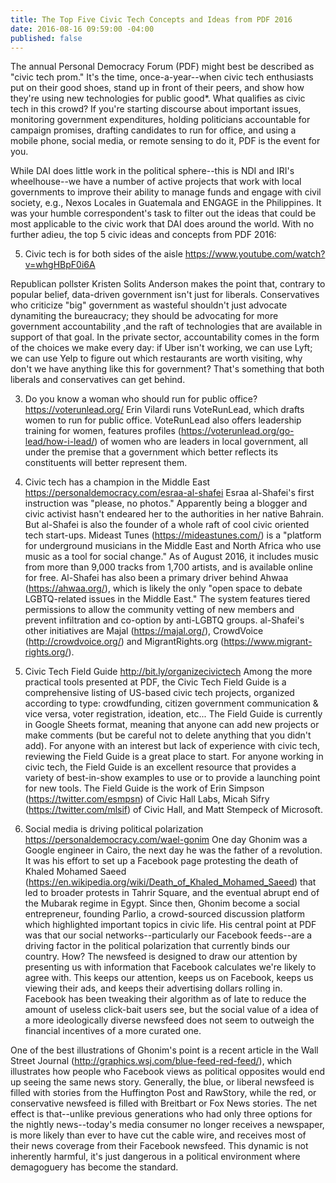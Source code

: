 ```yaml
---
title: The Top Five Civic Tech Concepts and Ideas from PDF 2016
date: 2016-08-16 09:59:00 -04:00
published: false
---
```


The annual Personal Democracy Forum (PDF) might best be described as "civic tech prom." It's the time, once-a-year--when civic tech enthusiasts put on their good shoes, stand up in front of their peers, and show how they're using new technologies for public good*. What qualifies as civic tech in this crowd? If you're starting discourse about important issues, monitoring government expenditures, holding politicians accountable for campaign promises, drafting candidates to run for office, and using a mobile phone, social media, or remote sensing to do it, PDF is the event for you.

While DAI does little work in the political sphere--this is NDI and IRI's wheelhouse--we have a number of active projects that work with local governments to improve their ability to manage funds and engage with civil society, e.g., Nexos Locales in Guatemala and ENGAGE in the Philippines. It was your humble correspondent's task to filter out the ideas that could be most applicable to the civic work that DAI does around the world. With no further adieu, the top 5 civic ideas and concepts from PDF 2016:

5. Civic tech is for both sides of the aisle
https://www.youtube.com/watch?v=whgHBpF0i6A

Republican pollster Kristen Solits Anderson makes the point that, contrary to popular belief, data-driven government isn't just for liberals. Conservatives who criticize "big" government as wasteful shouldn't just advocate dynamiting the bureaucracy; they should be advocating for more government accountability ,and the raft of technologies that are available in support of that goal. In the private sector, accountability comes in the form of the choices we make every day: if Uber isn't working, we can use Lyft; we can use Yelp to figure out which restaurants are worth visiting, why don't we have anything like this for government? That's something that both liberals and conservatives can get behind.

3. Do you know a woman who should run for public office?
https://voterunlead.org/
Erin Vilardi runs VoteRunLead, which drafts women to run for public office. VoteRunLead also offers leadership training for women, features profiles (https://voterunlead.org/go-lead/how-i-lead/) of women who are leaders in local government, all under the premise that a government which better reflects its constituents will better represent them.

4. Civic tech has a champion in the Middle East
https://personaldemocracy.com/esraa-al-shafei
Esraa al-Shafei's first instruction was "please, no photos." Apparently being a blogger and civic activist hasn't endeared her to the authorities in her native Bahrain. But al-Shafei is also the founder of a whole raft of cool civic oriented tech start-ups. Mideast Tunes (https://mideastunes.com/) is a "platform for underground musicians in the Middle East and North Africa who use music as a tool for social change." As of August 2016, it includes music from more than 9,000 tracks from 1,700 artists, and is available online for free. Al-Shafei has also been a primary driver behind Ahwaa (https://ahwaa.org/), which is likely the only "open space to debate LGBTQ-related issues in the Middle East." The system features tiered permissions to allow the community vetting of new members and prevent infiltration and co-option by anti-LGBTQ groups. al-Shafei's other initiatives are Majal (https://majal.org/), CrowdVoice (http://crowdvoice.org/) and MigrantRights.org (https://www.migrant-rights.org/).

2. Civic Tech Field Guide
http://bit.ly/organizecivictech
Among the more practical tools presented at PDF, the Civic Tech Field Guide is a comprehensive listing of US-based civic tech projects, organized according to type: crowdfunding, citizen government communication & vice versa, voter registration, ideation, etc... The Field Guide is currently in Google Sheets format, meaning that anyone can add new projects or make comments (but be careful not to delete anything that you didn't add). For anyone with an interest but lack of experience with civic tech, reviewing the Field Guide is a great place to start. For anyone working in civic tech, the Field Guide is an excellent resource that provides a variety of best-in-show examples to use or to provide a launching point for new tools. The Field Guide is the work of Erin Simpson (https://twitter.com/esmpsn) of Civic Hall Labs, Micah Sifry (https://twitter.com/mlsif) of Civic Hall, and Matt Stempeck of Microsoft.

1. Social media is driving political polarization
https://personaldemocracy.com/wael-gonim
One day Ghonim was a Google engineer in Cairo, the next day he was the father of a revolution. It was his effort to set up a Facebook page protesting the death of Khaled Mohamed Saeed (https://en.wikipedia.org/wiki/Death_of_Khaled_Mohamed_Saeed) that led to broader protests in Tahrir Square, and the eventual abrupt end of the Mubarak regime in Egypt. Since then, Ghonim become a social entrepreneur, founding Parlio, a crowd-sourced discussion platform which highlighted important topics in civic life. His central point at PDF was that our social networks--particularly our Facebook feeds--are a driving factor in the political polarization that currently binds our country. How? The newsfeed is designed to draw our attention by presenting us with information that Facebook calculates we're likely to agree with. This keeps our attention, keeps us on Facebook, keeps us viewing their ads, and keeps their advertising dollars rolling in. Facebook has been tweaking their algorithm as of late to reduce the amount of useless click-bait users see, but the social value of a idea of a more ideologically diverse newsfeed does not seem to outweigh the financial incentives of a more curated one.

One of the best illustrations of Ghonim's point is a recent article in the Wall Street Journal (http://graphics.wsj.com/blue-feed-red-feed/), which illustrates how people who Facebook views as political opposites would end up seeing the same news story. Generally, the blue, or liberal newsfeed is filled with stories from the Huffington Post and RawStory, while the red, or conservative newsfeed is filled with Breitbart or Fox News stories. The net effect is that--unlike previous generations who had only three options for the nightly news--today's media consumer no longer receives a newspaper, is more likely than ever to have cut the cable wire, and receives most of their news coverage from their Facebook newsfeed. This dynamic is not inherently harmful, it's just dangerous in a political environment where demagoguery has become the standard. 
